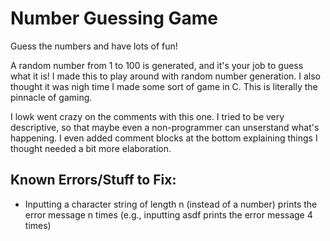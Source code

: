 # Number Guessing Game
Guess the numbers and have lots of fun!

A random number from 1 to 100 is generated, and it's your job to guess what it is! I made this to play around with random number generation. I also thought it was nigh time I made some sort of game in C. This is literally the pinnacle of gaming.

I lowk went crazy on the comments with this one. I tried to be very descriptive, so that maybe even a non-programmer can unserstand what's happening. I even added comment blocks at the bottom explaining things I thought needed a bit more elaboration.

## Known Errors/Stuff to Fix:
 
 - Inputting a character string of length n (instead of a number) prints the error message n times (e.g., inputting asdf prints the error message 4 times)
